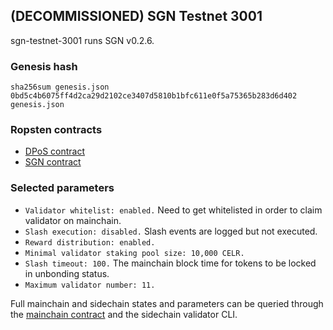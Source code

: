 ## (DECOMMISSIONED) SGN Testnet 3001

sgn-testnet-3001 runs SGN v0.2.6.

### Genesis hash

```shellscript
sha256sum genesis.json
0bd5c4b6075ff4d2ca29d2102ce3407d5810b1bfc611e0f5a75365b283d6d402  genesis.json
```

### Ropsten contracts

- [DPoS contract](https://ropsten.etherscan.io/address/0x92d1f7266464b6a22f0e0749a310bf97b168e7e0)
- [SGN contract](https://ropsten.etherscan.io/address/0xbbf421bb74fda247fa692f7d3f26b22dfd8b08a3)

### Selected parameters

- `Validator whitelist: enabled.` Need to get whitelisted in order to claim validator on mainchain.
- `Slash execution: disabled.` Slash events are logged but not executed.
- `Reward distribution: enabled.`
- `Minimal validator staking pool size: 10,000 CELR.`
- `Slash timeout: 100.` The mainchain block time for tokens to be locked in unbonding status.
- `Maximum validator number: 11.`

Full mainchain and sidechain states and parameters can be queried through the [mainchain contract](https://ropsten.etherscan.io/address/0x92d1f7266464b6a22f0e0749a310bf97b168e7e0#readContract) and the sidechain validator CLI.
